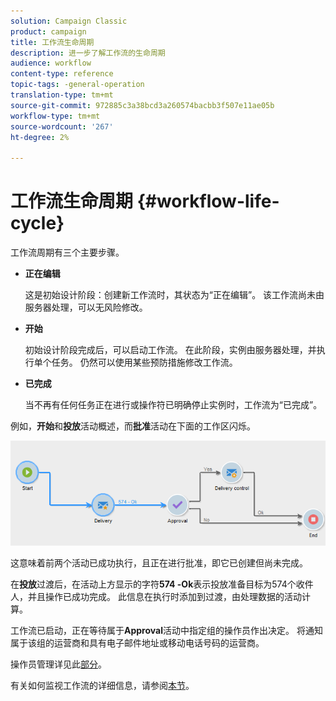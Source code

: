 ```yaml
---
solution: Campaign Classic
product: campaign
title: 工作流生命周期
description: 进一步了解工作流的生命周期
audience: workflow
content-type: reference
topic-tags: -general-operation
translation-type: tm+mt
source-git-commit: 972885c3a38bcd3a260574bacbb3f507e11ae05b
workflow-type: tm+mt
source-wordcount: '267'
ht-degree: 2%

---
```



# 工作流生命周期 {#workflow-life-cycle}

工作流周期有三个主要步骤。

* **正在编辑**

   这是初始设计阶段：创建新工作流时，其状态为“正在编辑”。 该工作流尚未由服务器处理，可以无风险修改。

* **开始**

   初始设计阶段完成后，可以启动工作流。 在此阶段，实例由服务器处理，并执行单个任务。 仍然可以使用某些预防措施修改工作流。

* **已完成**

   当不再有任何任务正在进行或操作符已明确停止实例时，工作流为“已完成”。

例如，**开始**&#x200B;和&#x200B;**投放**&#x200B;活动概述，而&#x200B;**批准**&#x200B;活动在下面的工作区闪烁。

![](assets/new-workflow-6.png)

这意味着前两个活动已成功执行，且正在进行批准，即它已创建但尚未完成。

在&#x200B;**投放**&#x200B;过渡后，在活动上方显示的字符&#x200B;**574 -Ok**&#x200B;表示投放准备目标为574个收件人，并且操作已成功完成。 此信息在执行时添加到过渡，由处理数据的活动计算。

工作流已启动，正在等待属于&#x200B;**Approval**&#x200B;活动中指定组的操作员作出决定。 将通知属于该组的运营商和具有电子邮件地址或移动电话号码的运营商。

操作员管理详见此[部分](../../platform/using/access-management.md)。

有关如何监视工作流的详细信息，请参阅[本节](../../workflow/using/monitoring-workflow-execution.md)。
